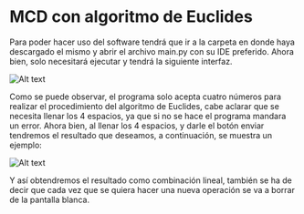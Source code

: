 # MCD con algoritmo de Euclides
Para poder hacer uso del software tendrá que ir a la carpeta en donde haya descargado el mismo y abrir el archivo main.py con su IDE preferido. Ahora bien, solo necesitará ejecutar y tendrá la siguiente interfaz.

![Alt text](https://github.com/Moitas500/MCD-con-algoritmo-de-Euclides/blob/master/1.png)

Como se puede observar, el programa solo acepta cuatro números para realizar el procedimiento del algoritmo de Euclides, cabe aclarar que se necesita llenar los 4 espacios, ya que si no se hace el programa mandara un error.
Ahora bien, al llenar los 4 espacios, y darle el botón enviar tendremos el resultado que deseamos, a continuación, se muestra un ejemplo:

![Alt text](https://github.com/Moitas500/MCD-con-algoritmo-de-Euclides/blob/master/2.png)

Y así obtendremos el resultado como combinación lineal, también se ha de decir que cada vez que se quiera hacer una nueva operación se va a borrar de la pantalla blanca. 
